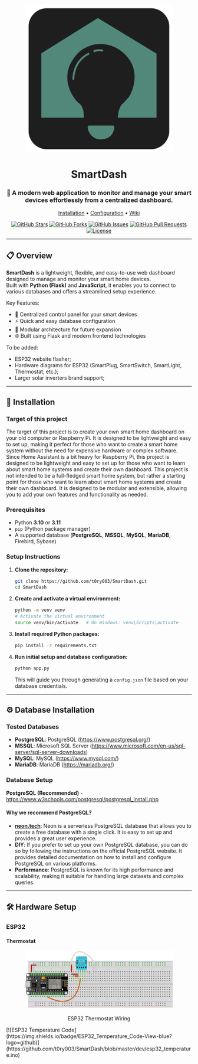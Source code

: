 <div align="center">
  <img src="static/images/0.5x/Artboard%201@0.5x.png" alt="SmartDash" width="400">
</div>

<h1 align="center">SmartDash</h1>

<div align="center">
  <h3 align="center">📡 A modern web application to monitor and manage your smart devices effortlessly from a centralized dashboard.</h3>
  <p align="center">
    <a href="#installation">Installation</a> •
    <a href="#configuration">Configuration</a> •
    <a href="https://github.com/t0ry003/SmartDash/wiki">Wiki</a>
  </p>

[![GitHub Stars](https://img.shields.io/github/stars/t0ry003/SmartDash.svg)](https://github.com/t0ry003/SmartDash/stargazers)
[![GitHub Forks](https://img.shields.io/github/forks/t0ry003/SmartDash.svg)](https://github.com/t0ry003/SmartDash/network/members)
[![GitHub Issues](https://img.shields.io/github/issues/t0ry003/SmartDash.svg)](https://github.com/t0ry003/SmartDash/issues)
[![GitHub Pull Requests](https://img.shields.io/github/issues-pr/t0ry003/SmartDash.svg)](https://github.com/t0ry003/SmartDash/pulls)
[![License](https://img.shields.io/github/license/t0ry003/SmartDash.svg)](https://github.com/t0ry003/SmartDash/blob/main/LICENSE)
</div>

---

## 📋 Overview

**SmartDash** is a lightweight, flexible, and easy-to-use web dashboard designed to manage and monitor your smart home
devices.  
Built with **Python (Flask)** and **JavaScript**, it enables you to connect to various databases and offers a
streamlined setup experience.

Key Features:

- 📱 Centralized control panel for your smart devices
- ⚡ Quick and easy database configuration
- 🧩 Modular architecture for future expansion
- 🌐 Built using Flask and modern frontend technologies

To be added:

- ESP32 website flasher;
- Hardware diagrams for ESP32 (SmartPlug, SmartSwitch, SmartLight, Thermostat, etc.);
- Larger solar inverters brand support;

---

## 🚀 Installation

### Target of this project

The target of this project is to create your own smart home dashboard on your old computer or Raspberry Pi. It is
designed to be lightweight and easy to set up, making it perfect for those who want to create a smart home system
without the need for expensive hardware or complex software. Since Home Assistant is a bit heavy for Raspberry Pi, this
project is designed to be lightweight and easy to set up for those who want to learn about smart home systems and create
their own dashboard. This project is not intended to be a full-fledged smart home system, but rather a starting point
for those who want to learn about smart home systems and create their own dashboard. It is designed to be modular and
extensible, allowing you to add your own features and functionality as needed.

### Prerequisites

- Python **3.10** or **3.11**
- `pip` (Python package manager)
- A supported database (**PostgreSQL**, **MSSQL**, **MySQL**, **MariaDB**, Firebird, Sybase)

### Setup Instructions

1. **Clone the repository:**
    ```bash
    git clone https://github.com/t0ry003/SmartDash.git
    cd SmartDash
    ```

2. **Create and activate a virtual environment:**
    ```bash
    python -m venv venv
    # Activate the virtual environment
    source venv/bin/activate   # On Windows: venv\Scripts\activate
    ```

3. **Install required Python packages:**
    ```bash
    pip install -r requirements.txt
    ```

4. **Run initial setup and database configuration:**
    ```bash
    python app.py
    ```
   This will guide you through generating a `config.json` file based on your database credentials.

---

## ⚙️ Database Installation

### Tested Databases

- **PostgreSQL**: PostgreSQL (https://www.postgresql.org/)
- **MSSQL**: Microsoft SQL Server (https://www.microsoft.com/en-us/sql-server/sql-server-downloads)
- **MySQL**: MySQL (https://www.mysql.com/)
- **MariaDB**: MariaDB (https://mariadb.org/)

### Database Setup

**PostgreSQL (Recommended)** - https://www.w3schools.com/postgresql/postgresql_install.php

#### Why we recommend PostgreSQL?

- **[neon.tech](https://neon.tech/)**: Neon is a serverless PostgreSQL database that allows you to create a free
  database with a single click. It is easy to set up and provides a great user experience.
- **DIY**: If you prefer to set up your own PostgreSQL database, you can do so by following the instructions on the
  official PostgreSQL website. It provides detailed documentation on how to install and configure PostgreSQL on various
  platforms.
- **Performance**: PostgreSQL is known for its high performance and scalability, making it suitable for handling large
  datasets and complex queries.

---

## 🛠️ Hardware Setup

### ESP32

#### Thermostat

<div style="text-align: center;">
    <img src="/dev/ESP32_THERMOSTAT.png" alt="ESP32 Thermostat" style="max-width: 80%; height: auto;" />
    <p>ESP32 Thermostat Wiring</p>
</div>
[![ESP32 Temperature Code](https://img.shields.io/badge/ESP32_Temperature_Code-View-blue?logo=github)](https://github.com/t0ry003/SmartDash/blob/master/dev/esp32_temperature.ino)
